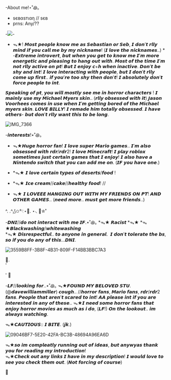 


-About me!⋆˚꩜｡
* ѕєвαѕтιαη // ѕєв
* prns: Any/??      

-![](https://komarev.com/ghpvc/?username=sebvsene)-

* ᯓ★! 𝙈𝙤𝙨𝙩 𝙥𝙚𝙤𝙥𝙡𝙚 𝙠𝙣𝙤𝙬 𝙢𝙚 𝙖𝙨 𝙎𝙚𝙗𝙖𝙨𝙩𝙞𝙖𝙣 𝙤𝙧 𝙎𝙚𝙗, 𝙄 𝙙𝙤𝙣’𝙩 𝙧𝙡𝙡𝙮 𝙢𝙞𝙣𝙙 𝙞𝙛 𝙮𝙤𝙪 𝙘𝙖𝙡𝙡 𝙢𝙚 𝙗𝙮 𝙢𝙮 𝙣𝙞𝙘𝙠𝙣𝙖𝙢𝙚! (𝙄 𝙡𝙤𝙫𝙚 𝙩𝙝𝙚 𝙣𝙞𝙘𝙠𝙣𝙖𝙢𝙚𝙨..) * -𝙀𝙭𝙩𝙧𝙚𝙢𝙚 𝙞𝙣𝙩𝙧𝙤𝙫𝙚𝙧𝙩, 𝙗𝙪𝙩 𝙬𝙝𝙚𝙣 𝙮𝙤𝙪 𝙜𝙚𝙩 𝙩𝙤 𝙠𝙣𝙤𝙬 𝙢𝙚 𝙄’𝙢 𝙢𝙤𝙧𝙚 𝙚𝙣𝙚𝙧𝙜𝙚𝙩𝙞𝙘 𝙖𝙣𝙙 𝙥𝙡𝙚𝙖𝙨𝙞𝙣𝙜 𝙩𝙤 𝙝𝙖𝙣𝙜 𝙤𝙪𝙩 𝙬𝙞𝙩𝙝. 𝙈𝙤𝙨𝙩 𝙤𝙛 𝙩𝙝𝙚 𝙩𝙞𝙢𝙚 𝙄’𝙢 𝙣𝙤𝙩 𝙧𝙡𝙡𝙮 𝙖𝙘𝙩𝙞𝙫𝙚 𝙤𝙣 𝙥𝙩! 𝘽𝙪𝙩 𝙄 𝙚𝙣𝙟𝙤𝙮 𝙘+𝙝 𝙬𝙝𝙚𝙣 𝙞𝙣𝙖𝙘𝙩𝙞𝙫𝙚. 𝘿𝙤𝙣’𝙩 𝙗𝙚 𝙨𝙝𝙮 𝙖𝙣𝙙 𝙞𝙣𝙩! 𝙄 𝙡𝙤𝙫𝙚 𝙞𝙣𝙩𝙚𝙧𝙖𝙘𝙩𝙞𝙣𝙜 𝙬𝙞𝙩𝙝 𝙥𝙚𝙤𝙥𝙡𝙚, 𝙗𝙪𝙩 𝙄 𝙙𝙤𝙣’𝙩 𝙧𝙡𝙡𝙮 𝙘𝙤𝙢𝙚 𝙪𝙥 𝙛𝙞𝙧𝙨𝙩.. 𝙞𝙛 𝙮𝙤𝙪’𝙧𝙚 𝙩𝙤𝙤 𝙨𝙝𝙮 𝙩𝙝𝙚𝙣 𝙙𝙤𝙣'𝙩! 𝙄 𝙖𝙗𝙨𝙤𝙡𝙪𝙩𝙚𝙡𝙮 𝙙𝙤𝙣’𝙩 𝙛𝙤𝙧𝙘𝙚 𝙥𝙚𝙤𝙥𝙡𝙚 𝙩𝙤 𝙞𝙣𝙩.

𝙎𝙥𝙚𝙖𝙠𝙞𝙣𝙜 𝙤𝙛 𝙥𝙩, 𝙮𝙤𝙪 𝙬𝙞𝙡𝙡 𝙢𝙤𝙨𝙩𝙡𝙮 𝙨𝙚𝙚 𝙢𝙚 𝙞𝙣 𝙝𝙤𝙧𝙧𝙤𝙧 𝙘𝙝𝙖𝙧𝙖𝙘𝙩𝙚𝙧𝙨 ! 𝙄 𝙢𝙖𝙞𝙣𝙡𝙮 𝙪𝙨𝙚 𝙢𝙮 𝙈𝙞𝙘𝙝𝙖𝙚𝙡 𝙈𝙮𝙚𝙧𝙨 𝙨𝙠𝙞𝙣.. (𝙧𝙡𝙡𝙮 𝙤𝙗𝙨𝙚𝙨𝙨𝙚𝙙 𝙬𝙞𝙩𝙝 𝙞𝙩) 𝙅𝙖𝙨𝙤𝙣 𝙑𝙤𝙤𝙧𝙝𝙚𝙚𝙨 𝙘𝙤𝙢𝙚𝙨 𝙞𝙣 𝙪𝙨𝙚 𝙬𝙝𝙚𝙣 𝙄’𝙢 𝙜𝙚𝙩𝙩𝙞𝙣𝙜 𝙗𝙤𝙧𝙚𝙙 𝙤𝙛 𝙩𝙝𝙚 𝙈𝙞𝙘𝙝𝙖𝙚𝙡 𝙢𝙮𝙚𝙧𝙨 𝙨𝙠𝙞𝙣. 𝙇𝙊𝙑𝙀 𝘽𝙄𝙇𝙇𝙔! 𝙄 𝙧𝙚𝙢𝙖𝙙𝙚 𝙝𝙞𝙢 𝙩𝙤𝙩𝙖𝙡𝙡𝙮 𝙤𝙗𝙨𝙚𝙨𝙨𝙚𝙙. 𝙄 𝙝𝙖𝙫𝙚 𝙤𝙩𝙝𝙚𝙧𝙨- 𝙗𝙪𝙩 𝙙𝙤𝙣’𝙩 𝙧𝙡𝙡𝙮 𝙬𝙖𝙣𝙩 𝙩𝙝𝙞𝙨 𝙩𝙤 𝙗𝙚 𝙡𝙤𝙣𝙜.


![IMG_7366](https://github.com/user-attachments/assets/83617227-d94d-4473-a296-8b08713ea6b5)


-𝙞𝙣𝙩𝙚𝙧𝙚𝙨𝙩𝙨!⋆˚꩜｡
* ᯓ★𝙃𝙪𝙜𝙚 𝙝𝙤𝙧𝙧𝙤𝙧 𝙛𝙖𝙣! 𝙄 𝙡𝙤𝙫𝙚 𝙨𝙪𝙥𝙚𝙧 𝙈𝙖𝙧𝙞𝙤 𝙜𝙖𝙢𝙚𝙨.. 𝙄’𝙢 𝙖𝙡𝙨𝙤 𝙤𝙗𝙨𝙚𝙨𝙨𝙚𝙙 𝙬𝙞𝙩𝙝 𝙧𝙙𝙧/𝙧𝙙𝙧2! 𝙄 𝙡𝙤𝙫𝙚 𝙈𝙞𝙣𝙚𝙘𝙧𝙖𝙛𝙩! 𝙄 𝙥𝙡𝙖𝙮 𝙧𝙤𝙗𝙡𝙤𝙭 𝙨𝙤𝙢𝙚𝙩𝙞𝙢𝙚𝙨 𝙟𝙪𝙨𝙩 𝙘𝙚𝙧𝙩𝙖𝙞𝙣 𝙜𝙖𝙢𝙚𝙨 𝙩𝙝𝙖𝙩 𝙄 𝙚𝙣𝙟𝙤𝙮! 𝙄 𝙖𝙡𝙨𝙤 𝙝𝙖𝙫𝙚 𝙖 𝙉𝙞𝙣𝙩𝙚𝙣𝙙𝙤 𝙨𝙬𝙞𝙩𝙘𝙝 𝙩𝙝𝙖𝙩 𝙮𝙤𝙪 𝙘𝙖𝙣 𝙖𝙙𝙙 𝙢𝙚 𝙤𝙣. (𝙄𝙁 𝙮𝙤𝙪 𝙝𝙖𝙫𝙚 𝙤𝙣𝙚.)


* *ᯓ★ 𝙄 𝙡𝙤𝙫𝙚 𝙘𝙚𝙧𝙩𝙖𝙞𝙣 𝙩𝙮𝙥𝙚𝙨 𝙤𝙛 𝙙𝙚𝙨𝙚𝙧𝙩𝙨/𝙛𝙤𝙤𝙙 !
  
* *ᯓ★ 𝙄𝙘𝙚 𝙘𝙧𝙚𝙖𝙢//𝙘𝙖𝙠𝙚//𝙝𝙚𝙖𝙡𝙩𝙝𝙮 𝙛𝙤𝙤𝙙! // 

* ᯓ★ 𝙄 𝙇𝙊𝙑𝙀𝙀𝙀 𝙃𝘼𝙉𝙂𝙄𝙉𝙂 𝙊𝙐𝙏 𝙒𝙄𝙏𝙃 𝙈𝙔 𝙁𝙍𝙄𝙀𝙉𝘿𝙎 𝙊𝙉 𝙋𝙏! 𝘼𝙉𝘿 𝙊𝙏𝙃𝙀𝙍 𝙂𝘼𝙈𝙀𝙎.. (𝙣𝙚𝙚𝙙 𝙢𝙤𝙧𝙚.. 𝙢𝙪𝙨𝙩 𝙜𝙚𝙩 𝙢𝙤𝙧𝙚 𝙛𝙧𝙞𝙚𝙣𝙙𝙨..)

^. .^₎⟆✩°𓏲⋆🌿. ⋆⸜ 🍵✮˚

 -𝘿𝙉𝙄//𝙙𝙤 𝙣𝙤𝙩 𝙞𝙣𝙩𝙚𝙧𝙖𝙘𝙩 𝙬𝙞𝙩𝙝 𝙢𝙚 𝙄𝙁.⋆˚꩜｡
 *ᯓ★ 𝙍𝙖𝙘𝙞𝙨𝙩 *ᯓ★ 
 *ᯓ★𝘽𝙡𝙖𝙘𝙠𝙬𝙖𝙨𝙝𝙞𝙣𝙜/𝙬𝙝𝙞𝙩𝙚𝙬𝙖𝙨𝙝𝙞𝙣𝙜  
 *ᯓ★ 𝘿𝙞𝙨𝙧𝙚𝙨𝙥𝙚𝙘𝙩𝙛𝙪𝙡.. 𝙩𝙤 𝙖𝙣𝙮𝙤𝙣𝙚 𝙞𝙣 𝙜𝙚𝙣𝙚𝙧𝙖𝙡. 
 𝙄 𝙙𝙤𝙣’𝙩 𝙩𝙤𝙡𝙚𝙧𝙖𝙩𝙚 𝙩𝙝𝙚 𝙗𝙨, 𝙨𝙤 𝙞𝙛 𝙮𝙤𝙪 𝙙𝙤 𝙖𝙣𝙮 𝙤𝙛 𝙩𝙝𝙞𝙨…𝘿𝙉𝙄. 

![3559B8FF-3B8F-4B31-809F-F14BB3BBC7A3](https://github.com/user-attachments/assets/e1e4b236-00f6-4c37-8e93-da6212621e0e)

  🍃.        
             '

 '
       🍂

-𝙇𝙁//𝙡𝙤𝙤𝙠𝙞𝙣𝙜 𝙛𝙤𝙧..⋆˚꩜｡
ᯓ★𝙁𝙊𝙐𝙉𝘿 𝙈𝙔 𝘽𝙀𝙇𝙊𝙑𝙀𝘿 𝙎𝙏𝙐.(@𝙙𝙖𝙫𝙚𝙬𝙞𝙡𝙡𝙞𝙖𝙢𝙢𝙞𝙡𝙡𝙚𝙧) 𝙘𝙤𝙪𝙜𝙝.. 
//𝙝𝙤𝙧𝙧𝙤𝙧 𝙛𝙖𝙣𝙨, 𝙈𝙖𝙧𝙞𝙤 𝙛𝙖𝙣𝙨, 𝙧𝙙𝙧/𝙧𝙙𝙧2 𝙛𝙖𝙣𝙨. 𝙋𝙚𝙤𝙥𝙡𝙚 𝙩𝙝𝙖𝙩 𝙖𝙧𝙚𝙣’𝙩 𝙨𝙘𝙖𝙧𝙚𝙙 𝙩𝙤 𝙞𝙣𝙩! 𝘼𝘼 𝙥𝙡𝙚𝙖𝙨𝙚 𝙞𝙣𝙩 𝙞𝙛 𝙮𝙤𝙪 𝙖𝙧𝙚 𝙞𝙣𝙩𝙚𝙧𝙚𝙨𝙩𝙚𝙙 𝙞𝙣 𝙖𝙣𝙮 𝙤𝙛 𝙩𝙝𝙚𝙨𝙚.. 
ᯓ★𝙄 𝙣𝙚𝙚𝙙 𝙨𝙤𝙢𝙚 𝙝𝙤𝙧𝙧𝙤𝙧 𝙛𝙖𝙣𝙨 𝙩𝙝𝙖𝙩 𝙚𝙣𝙟𝙤𝙮 𝙝𝙤𝙧𝙧𝙤𝙧 𝙢𝙤𝙫𝙞𝙚𝙨 𝙖𝙨 𝙢𝙪𝙘𝙝 𝙖𝙨 𝙞 𝙙𝙤, (𝙇𝙁!) 𝙊𝙣 𝙩𝙝𝙚 𝙡𝙤𝙤𝙠𝙤𝙪𝙩.. 𝙞𝙢 𝙖𝙡𝙬𝙖𝙮𝙨 𝙬𝙖𝙩𝙘𝙝𝙞𝙣𝙜.

ᯓ★𝘾𝘼𝙐𝙏𝙄𝙊𝙐𝙎:: 𝙄 𝘽𝙄𝙏𝙀. (𝙟𝙠.)


![09046BF7-5E20-42FA-BC3B-48694A96EA6D](https://github.com/user-attachments/assets/6cec2a34-9dd1-480f-a098-dfee90d76fb3)


ᯓ★𝙨𝙤 𝙞𝙢 𝙘𝙤𝙢𝙥𝙡𝙚𝙖𝙩𝙡𝙮 𝙧𝙪𝙣𝙣𝙞𝙣𝙜 𝙤𝙪𝙩 𝙤𝙛 𝙞𝙙𝙚𝙖𝙨, 𝙗𝙪𝙩 𝙖𝙣𝙮𝙬𝙮𝙖𝙨 𝙩𝙝𝙖𝙣𝙠 𝙮𝙤𝙪 𝙛𝙤𝙧 𝙧𝙚𝙖𝙙𝙞𝙣𝙜 𝙢𝙮 𝙞𝙣𝙩𝙧𝙤𝙙𝙪𝙘𝙩𝙞𝙤𝙣!   
ᯓ★𝘾𝙝𝙚𝙘𝙠 𝙤𝙪𝙩 𝙖𝙣𝙮 𝙡𝙞𝙣𝙠𝙨 𝙄 𝙝𝙖𝙫𝙚 𝙞𝙣 𝙢𝙮 𝙙𝙚𝙨𝙘𝙧𝙞𝙥𝙩𝙞𝙤𝙣! 𝙄 𝙬𝙤𝙪𝙡𝙙 𝙡𝙤𝙫𝙚 𝙩𝙤 𝙨𝙚𝙚 𝙮𝙤𝙪 𝙘𝙝𝙚𝙘𝙠 𝙩𝙝𝙚𝙢 𝙤𝙪𝙩. (𝙉𝙤𝙩 𝙛𝙤𝙧𝙘𝙞𝙣𝙜 𝙤𝙛 𝙘𝙤𝙪𝙧𝙨𝙚)


🍓
